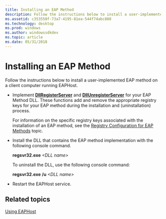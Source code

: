 ```yaml
---
title: Installing an EAP Method
description: Follow the instructions below to install a user-implemented EAP method on a client computer running EAPHost.
ms.assetid: c353550f-73a7-4195-81ea-544f74abc880
ms.technology: desktop
ms.prod: windows
ms.author: windowssdkdev
ms.topic: article
ms.date: 05/31/2018
---
```


# Installing an EAP Method

Follow the instructions below to install a user-implemented EAP method on a client computer running EAPHost.

-   Implement [**DllRegisterServer**](https://www.bing.com/search?q=**DllRegisterServer**) and [**DllUnregisterServer**](https://www.bing.com/search?q=**DllUnregisterServer**) for your EAP Method DLL. These functions add and remove the appropriate registry keys for your EAP method during the installation and (uninstallation) process.

    For information on the specific registry keys associated with the installation of an EAP method, see the [Registry Configuration for EAP Methods](registry-keys-for-eap-methods.md) topic.

-   Install the DLL that contains the EAP method implementation with the following console command.

    **regsvr32.exe** *&lt;DLL name&gt;*

    To uninstall the DLL, use the following console command:

    **regsvr32.exe** **/u** *&lt;DLL name&gt;*

-   Restart the EAPHost service.

## Related topics

<dl> <dt>

[Using EAPHost](using-eap-host.md)
</dt> </dl>

 

 





